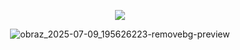 <div id="header" align="center">

![](https://komarev.com/ghpvc/?username=dokhyuk&style=plastic&color=151915&label=_　　˙༥˙👈　　_&base=9710)

![obraz_2025-07-09_195626223-removebg-preview](https://github.com/user-attachments/assets/993faca4-43c2-428e-95b0-4bd185a22077)

<p align="center"

